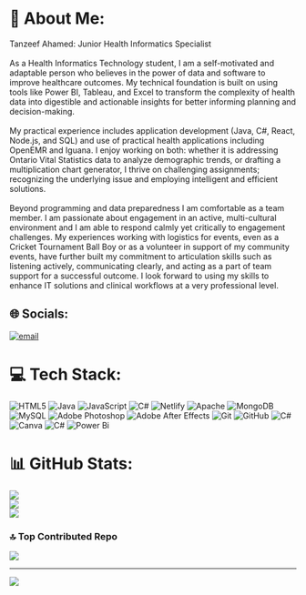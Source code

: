 # 💫 About Me:
Tanzeef Ahamed: Junior Health Informatics Specialist<br><br>As a Health Informatics Technology student, I am a self-motivated and adaptable person who believes in the power of data and software to improve healthcare outcomes. My technical foundation is built on using tools like Power BI, Tableau, and Excel to transform the complexity of health data into digestible and actionable insights for better informing planning and decision-making. <br><br>My practical experience includes application development (Java, C#, React, Node.js, and SQL) and use of practical health applications including OpenEMR and Iguana. I enjoy working on both: whether it is addressing Ontario Vital Statistics data to analyze demographic trends, or drafting a multiplication chart generator, I thrive on challenging assignments; recognizing the underlying issue and employing intelligent and efficient solutions. <br><br>Beyond programming and data preparedness I am comfortable as a team member. I am passionate about engagement in an active, multi-cultural environment and I am able to respond calmly yet critically to engagement challenges. My experiences working with logistics for events, even as a Cricket Tournament Ball Boy or as a volunteer in support of my community events, have further built my commitment to articulation skills such as listening actively, communicating clearly, and acting as a part of team support for a successful outcome. I look forward to using my skills to enhance IT solutions and clinical workflows at a very professional level.


## 🌐 Socials:
[![email](https://img.shields.io/badge/Email-D14836?logo=gmail&logoColor=white)](mailto:tanzeefahamed@gmail.com) 

# 💻 Tech Stack:
![HTML5](https://img.shields.io/badge/html5-%23E34F26.svg?style=for-the-badge&logo=html5&logoColor=white) ![Java](https://img.shields.io/badge/java-%23ED8B00.svg?style=for-the-badge&logo=openjdk&logoColor=white) ![JavaScript](https://img.shields.io/badge/javascript-%23323330.svg?style=for-the-badge&logo=javascript&logoColor=%23F7DF1E) ![C#](https://img.shields.io/badge/c%23-%23239120.svg?style=for-the-badge&logo=csharp&logoColor=white) ![Netlify](https://img.shields.io/badge/netlify-%23000000.svg?style=for-the-badge&logo=netlify&logoColor=#00C7B7) ![Apache](https://img.shields.io/badge/apache-%23D42029.svg?style=for-the-badge&logo=apache&logoColor=white) ![MongoDB](https://img.shields.io/badge/MongoDB-%234ea94b.svg?style=for-the-badge&logo=mongodb&logoColor=white) ![MySQL](https://img.shields.io/badge/mysql-4479A1.svg?style=for-the-badge&logo=mysql&logoColor=white) ![Adobe Photoshop](https://img.shields.io/badge/adobe%20photoshop-%2331A8FF.svg?style=for-the-badge&logo=adobe%20photoshop&logoColor=white) ![Adobe After Effects](https://img.shields.io/badge/Adobe%20After%20Effects-9999FF.svg?style=for-the-badge&logo=Adobe%20After%20Effects&logoColor=white) ![Git](https://img.shields.io/badge/git-%23F05033.svg?style=for-the-badge&logo=git&logoColor=white) ![GitHub](https://img.shields.io/badge/github-%23121011.svg?style=for-the-badge&logo=github&logoColor=white) ![C#](https://img.shields.io/badge/c%23-%23239120.svg?style=for-the-badge&logo=csharp&logoColor=white) ![Canva](https://img.shields.io/badge/Canva-%2300C4CC.svg?style=for-the-badge&logo=Canva&logoColor=white) ![C#](https://img.shields.io/badge/c%23-%23239120.svg?style=for-the-badge&logo=csharp&logoColor=white) ![Power Bi](https://img.shields.io/badge/power_bi-F2C811?style=for-the-badge&logo=powerbi&logoColor=black)
# 📊 GitHub Stats:
![](https://github-readme-stats.vercel.app/api?username=TanzeefAhamed&theme=dark&hide_border=true&include_all_commits=false&count_private=false)<br/>
![](https://nirzak-streak-stats.vercel.app/?user=TanzeefAhamed&theme=dark&hide_border=true)<br/>
![](https://github-readme-stats.vercel.app/api/top-langs/?username=TanzeefAhamed&theme=dark&hide_border=true&include_all_commits=false&count_private=false&layout=compact)

### 🔝 Top Contributed Repo
![](https://github-contributor-stats.vercel.app/api?username=TanzeefAhamed&limit=5&theme=dark&combine_all_yearly_contributions=true)

---
[![](https://visitcount.itsvg.in/api?id=TanzeefAhamed&icon=0&color=0)](https://visitcount.itsvg.in)

<!-- Proudly created with GPRM ( https://gprm.itsvg.in ) -->
